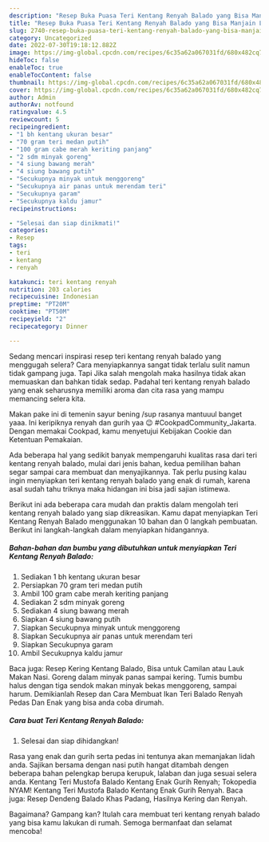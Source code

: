 ```yaml
---
description: "Resep Buka Puasa Teri Kentang Renyah Balado yang Bisa Manjain Lidah"
title: "Resep Buka Puasa Teri Kentang Renyah Balado yang Bisa Manjain Lidah"
slug: 2740-resep-buka-puasa-teri-kentang-renyah-balado-yang-bisa-manjain-lidah
category: Uncategorized
date: 2022-07-30T19:18:12.882Z
image: https://img-global.cpcdn.com/recipes/6c35a62a067031fd/680x482cq70/teri-kentang-renyah-balado-foto-resep-utama.jpg
hideToc: false
enableToc: true
enableTocContent: false
thumbnail: https://img-global.cpcdn.com/recipes/6c35a62a067031fd/680x482cq70/teri-kentang-renyah-balado-foto-resep-utama.jpg
cover: https://img-global.cpcdn.com/recipes/6c35a62a067031fd/680x482cq70/teri-kentang-renyah-balado-foto-resep-utama.jpg
author: Admin
authorAv: notfound
ratingvalue: 4.5
reviewcount: 5
recipeingredient:
- "1 bh kentang ukuran besar"
- "70 gram teri medan putih"
- "100 gram cabe merah keriting panjang"
- "2 sdm minyak goreng"
- "4 siung bawang merah"
- "4 siung bawang putih"
- "Secukupnya minyak untuk menggoreng"
- "Secukupnya air panas untuk merendam teri"
- "Secukupnya garam"
- "Secukupnya kaldu jamur"
recipeinstructions:

- "Selesai dan siap dinikmati!"
categories:
- Resep
tags:
- teri
- kentang
- renyah

katakunci: teri kentang renyah 
nutrition: 203 calories
recipecuisine: Indonesian
preptime: "PT20M"
cooktime: "PT50M"
recipeyield: "2"
recipecategory: Dinner

---
```



Sedang mencari inspirasi resep teri kentang renyah balado yang menggugah selera? Cara menyiapkannya sangat tidak terlalu sulit namun tidak gampang juga. Tapi Jika salah mengolah maka hasilnya tidak akan memuaskan dan bahkan tidak sedap. Padahal teri kentang renyah balado yang enak seharusnya memiliki aroma dan cita rasa yang mampu memancing selera kita.


Makan pake ini di temenin sayur bening /sup rasanya mantuuul banget yaaa. Ini keripiknya renyah dan gurih yaa 😉 #CookpadCommunity_Jakarta. Dengan memakai Cookpad, kamu menyetujui Kebijakan Cookie dan Ketentuan Pemakaian.

Ada beberapa hal yang sedikit banyak mempengaruhi kualitas rasa dari teri kentang renyah balado, mulai dari jenis bahan, kedua pemilihan bahan segar sampai cara membuat dan menyajikannya. Tak perlu pusing kalau ingin menyiapkan teri kentang renyah balado yang enak di rumah, karena asal sudah tahu triknya maka hidangan ini bisa jadi sajian istimewa.


Berikut ini ada beberapa cara mudah dan praktis dalam mengolah teri kentang renyah balado yang siap dikreasikan. Kamu dapat menyiapkan Teri Kentang Renyah Balado menggunakan 10 bahan dan 0 langkah pembuatan. Berikut ini langkah-langkah dalam menyiapkan hidangannya.

<!--inarticleads1-->

##### Bahan-bahan dan bumbu yang dibutuhkan untuk menyiapkan Teri Kentang Renyah Balado:

1. Sediakan 1 bh kentang ukuran besar
1. Persiapkan 70 gram teri medan putih
1. Ambil 100 gram cabe merah keriting panjang
1. Sediakan 2 sdm minyak goreng
1. Sediakan 4 siung bawang merah
1. Siapkan 4 siung bawang putih
1. Siapkan Secukupnya minyak untuk menggoreng
1. Siapkan Secukupnya air panas untuk merendam teri
1. Siapkan Secukupnya garam
1. Ambil Secukupnya kaldu jamur


Baca juga: Resep Kering Kentang Balado, Bisa untuk Camilan atau Lauk Makan Nasi. Goreng dalam minyak panas sampai kering. Tumis bumbu halus dengan tiga sendok makan minyak bekas menggoreng, sampai harum. Demikianlah Resep dan Cara Membuat Ikan Teri Balado Renyah Pedas Dan Enak yang bisa anda coba dirumah. 

<!--inarticleads2-->

##### Cara buat Teri Kentang Renyah Balado:


1. Selesai dan siap dihidangkan!

Rasa yang enak dan gurih serta pedas ini tentunya akan memanjakan lidah anda. Sajikan bersama dengan nasi putih hangat ditambah dengen beberapa bahan pelengkap berupa kerupuk, lalaban dan juga sesuai selera anda. Kentang Teri Mustofa Balado Kentang Enak Gurih Renyah; Tokopedia NYAM! Kentang Teri Mustofa Balado Kentang Enak Gurih Renyah. Baca juga: Resep Dendeng Balado Khas Padang, Hasilnya Kering dan Renyah. 

Bagaimana? Gampang kan? Itulah cara membuat teri kentang renyah balado yang bisa kamu lakukan di rumah. Semoga bermanfaat dan selamat mencoba!
